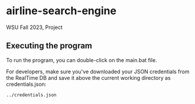 # airline-search-engine
WSU Fall 2023, Project

## Executing the program
To run the program, you can double-click on the main.bat file.

For developers, make sure you've downloaded your JSON credentials from the RealTime DB and save it above the current working directory as credentials.json:
```
../credentials.json
```